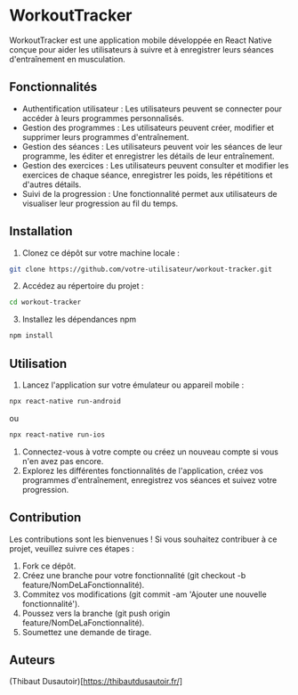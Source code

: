 # WorkoutTracker

WorkoutTracker est une application mobile développée en React Native conçue pour aider les utilisateurs à suivre et à enregistrer leurs séances d'entraînement en musculation.

## Fonctionnalités
- Authentification utilisateur : Les utilisateurs peuvent se connecter pour accéder à leurs programmes personnalisés.
- Gestion des programmes : Les utilisateurs peuvent créer, modifier et supprimer leurs programmes d'entraînement.
- Gestion des séances : Les utilisateurs peuvent voir les séances de leur programme, les éditer et enregistrer les détails de leur entraînement.
- Gestion des exercices : Les utilisateurs peuvent consulter et modifier les exercices de chaque séance, enregistrer les poids, les répétitions et d'autres détails.
- Suivi de la progression : Une fonctionnalité permet aux utilisateurs de visualiser leur progression au fil du temps.

## Installation

1. Clonez ce dépôt sur votre machine locale :

```bash
git clone https://github.com/votre-utilisateur/workout-tracker.git
```

2. Accédez au répertoire du projet :

```bash
cd workout-tracker
```

3. Installez les dépendances npm 

```bash
npm install
```

## Utilisation

1. Lancez l'application sur votre émulateur ou appareil mobile :

```bash
npx react-native run-android
```

ou 

```bash
npx react-native run-ios
```

1. Connectez-vous à votre compte ou créez un nouveau compte si vous n'en avez pas encore.
2. Explorez les différentes fonctionnalités de l'application, créez vos programmes d'entraînement, enregistrez vos séances et suivez votre progression.

## Contribution 

Les contributions sont les bienvenues ! Si vous souhaitez contribuer à ce projet, veuillez suivre ces étapes :

1. Fork ce dépôt.
2. Créez une branche pour votre fonctionnalité (git checkout -b feature/NomDeLaFonctionnalité).
3. Commitez vos modifications (git commit -am 'Ajouter une nouvelle fonctionnalité').
4. Poussez vers la branche (git push origin feature/NomDeLaFonctionnalité).
5. Soumettez une demande de tirage.

## Auteurs 

(Thibaut Dusautoir)[https://thibautdusautoir.fr/]

